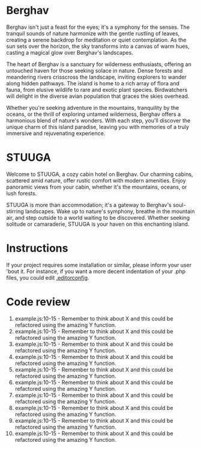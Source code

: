 # Berghav

Berghav isn't just a feast for the eyes; it's a symphony for the senses. The tranquil sounds of nature harmonize with the gentle rustling of leaves, creating a serene backdrop for meditation or quiet contemplation. As the sun sets over the horizon, the sky transforms into a canvas of warm hues, casting a magical glow over Berghav's landscapes.

The heart of Berghav is a sanctuary for wilderness enthusiasts, offering an untouched haven for those seeking solace in nature. Dense forests and meandering rivers crisscross the landscape, inviting explorers to wander along hidden pathways. The island is home to a rich array of flora and fauna, from elusive wildlife to rare and exotic plant species. Birdwatchers will delight in the diverse avian population that graces the skies overhead.

Whether you're seeking adventure in the mountains, tranquility by the oceans, or the thrill of exploring untamed wilderness, Berghav offers a harmonious blend of nature's wonders. With each step, you'll discover the unique charm of this island paradise, leaving you with memories of a truly immersive and rejuvenating experience.

# STUUGA

Welcome to STUUGA, a cozy cabin hotel on Berghav. Our charming cabins, scattered amid nature, offer rustic comfort with modern amenities. Enjoy panoramic views from your cabin, whether it's the mountains, oceans, or lush forests.

STUUGA is more than accommodation; it's a gateway to Berghav's soul-stirring landscapes. Wake up to nature's symphony, breathe in the mountain air, and step outside to a world waiting to be discovered. Whether seeking solitude or camaraderie, STUUGA is your haven on this enchanting island.

# Instructions

If your project requires some installation or similar, please inform your user 'bout it. For instance, if you want a more decent indentation of your .php files, you could edit [.editorconfig]('/.editorconfig').

# Code review

1. example.js:10-15 - Remember to think about X and this could be refactored using the amazing Y function.
2. example.js:10-15 - Remember to think about X and this could be refactored using the amazing Y function.
3. example.js:10-15 - Remember to think about X and this could be refactored using the amazing Y function.
4. example.js:10-15 - Remember to think about X and this could be refactored using the amazing Y function.
5. example.js:10-15 - Remember to think about X and this could be refactored using the amazing Y function.
6. example.js:10-15 - Remember to think about X and this could be refactored using the amazing Y function.
7. example.js:10-15 - Remember to think about X and this could be refactored using the amazing Y function.
8. example.js:10-15 - Remember to think about X and this could be refactored using the amazing Y function.
9. example.js:10-15 - Remember to think about X and this could be refactored using the amazing Y function.
10. example.js:10-15 - Remember to think about X and this could be refactored using the amazing Y function.
